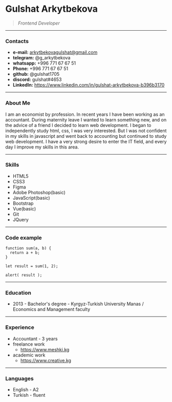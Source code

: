 # Gulshat Arkytbekova

>*Frontend Developer*
__________

### Contacts
- __e-mail:__ <arkytbekovagulshat@gmail.com>
- __telegram:__ @g_arkytbekova
- __whatsapp:__ +996 771 67 67 51
- __Phone:__ +996 771 67 67 51
- __github:__ @gulshat1705
- __discord:__ gulshat#4653
- __LinkedIn:__ <https://www.linkedin.com/in/gulshat-arkytbekova-b396b3170>

___________

### About Me
I am an economist by profession. In recent years I have been working as an accountant. During maternity leave I wanted to learn something new, and on the advice of a friend I decided to learn web development. I began to independently study html, css, I was very interested. But I was not confident in my skills in javascript and went back to accounting but continued to study web development. I have a very strong desire to enter the IT field, and every day I improve my skills in this area.

____________

### Skills
- HTML5
- CSS3
- Figma
- Adobe Photoshop(basic)
- JavaScript(basic)
- Bootstrap
- Vue(basic)
- Git
- JQuery

____________

### Code example
```
function sum(a, b) {
  return a + b;
}
```
`let result = sum(1, 2);`

`alert( result );`

____________

### Education
- 2013 - Bachelor's degree - Kyrgyz-Turkish University Manas / Economics and Management faculty


____________

### Experience
- Accountant - 3 years
- freelance work
    - <https://www.meshki.kg>
- academic work
    - <https://www.creative.kg>

____________

### Languages
 - English - A2
 - Turkish - fluent




